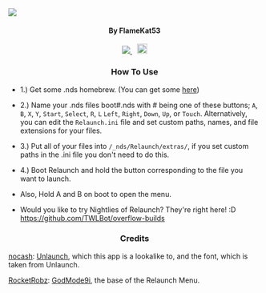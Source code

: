 <img src="https://github.com/FlameKat53/Relaunch/blob/master/D0D9F2D9-CC0D-4F97-A759-5E1F9A5DF4F6.png?raw=true">
<h4 align= "center">By FlameKat53</h4>
<p align= "center">
 <span style="padding-right: 5px;">
  <a href="https://travis-ci.org/FlameKat53/Relaunch">
   <img src="https://travis-ci.org/FlameKat53/Relaunch.svg?branch=master">
  </a>
  </span>
  <span style="padding-left: 5px;">
  <a href="https://discord.gg/yqSut8c">
   <img src="https://img.shields.io/badge/Discord-Server-blue.svg" height="20">
  </a>
 </span>
</p>

<h3 align= "center">How To Use</h3>
</p>

- 1.) Get some .nds homebrew. (You can get some [here](https://www.gamebrew.org/wiki/List_of_DS_homebrew_applications))

- 2.) Name your .nds files boot#.nds with # being one of these buttons; `A`, `B`, `X`, `Y`, `Start`, `Select`, `R`, `L` `Left`, `Right`, `Down`, `Up`, or `Touch`. Alternatively, you can edit the `Relaunch.ini` file and set custom paths, names, and file extensions for your files.

- 3.) Put all of your files into `/_nds/Relaunch/extras/`, if you set custom paths in the .ini file you don't need to do this.

- 4.) Boot Relaunch and hold the button corresponding to the file you want to launch.

- Also, Hold A and B on boot to open the menu.

- Would you like to try Nightlies of Relaunch? They're right here! :D <https://github.com/TWLBot/overflow-builds>
<h3 align= "center">Credits</h3>
</p>

[nocash](http://problemkaputt.de): [Unlaunch](http://problemkaputt.de/unlaunch.htm), which this app is a lookalike to, and the font, which is taken from Unlaunch.

[RocketRobz](https://github.com/RocketRobz): [GodMode9i](https://github.com/RocketRobz/GodMode9i), the base of the Relaunch Menu.
